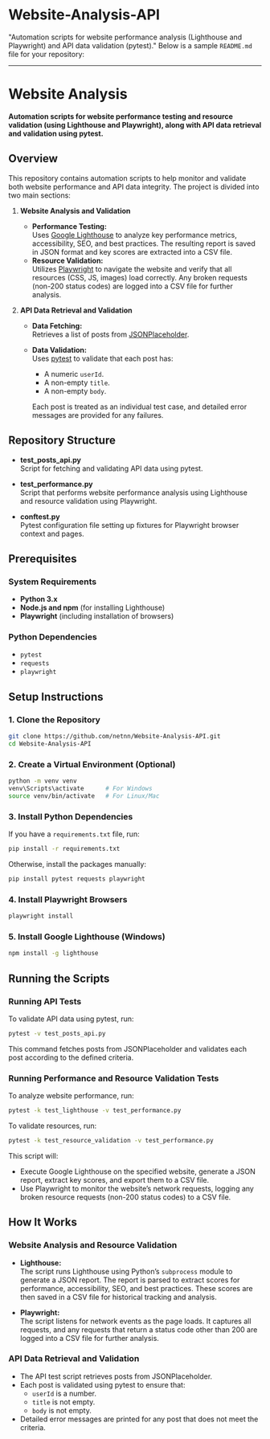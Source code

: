 # Website-Analysis-API
"Automation scripts for website performance analysis (Lighthouse and Playwright) and API data validation (pytest)."
Below is a sample `README.md` file for your repository:

---

# Website Analysis

**Automation scripts for website performance testing and resource validation (using Lighthouse and Playwright), along with API data retrieval and validation using pytest.**

## Overview

This repository contains automation scripts to help monitor and validate both website performance and API data integrity. The project is divided into two main sections:

1. **Website Analysis and Validation**
   - **Performance Testing:**  
     Uses [Google Lighthouse](https://developers.google.com/web/tools/lighthouse) to analyze key performance metrics, accessibility, SEO, and best practices. The resulting report is saved in JSON format and key scores are extracted into a CSV file.
   - **Resource Validation:**  
     Utilizes [Playwright](https://playwright.dev) to navigate the website and verify that all resources (CSS, JS, images) load correctly. Any broken requests (non-200 status codes) are logged into a CSV file for further analysis.

2. **API Data Retrieval and Validation**
   - **Data Fetching:**  
     Retrieves a list of posts from [JSONPlaceholder](https://jsonplaceholder.typicode.com/posts).
   - **Data Validation:**  
     Uses [pytest](https://docs.pytest.org) to validate that each post has:
     - A numeric `userId`.
     - A non-empty `title`.
     - A non-empty `body`.
     
     Each post is treated as an individual test case, and detailed error messages are provided for any failures.

## Repository Structure

- **test_posts_api.py**  
  Script for fetching and validating API data using pytest.

- **test_performance.py**  
  Script that performs website performance analysis using Lighthouse and resource validation using Playwright.

- **conftest.py**  
  Pytest configuration file setting up fixtures for Playwright browser context and pages.

## Prerequisites

### System Requirements
- **Python 3.x**
- **Node.js and npm** (for installing Lighthouse)
- **Playwright** (including installation of browsers)

### Python Dependencies
- `pytest`
- `requests`
- `playwright`

## Setup Instructions

### 1. Clone the Repository

```bash
git clone https://github.com/netnn/Website-Analysis-API.git
cd Website-Analysis-API

```

### 2. Create a Virtual Environment (Optional)

```bash
python -m venv venv
venv\Scripts\activate      # For Windows
source venv/bin/activate   # For Linux/Mac
```

### 3. Install Python Dependencies

If you have a `requirements.txt` file, run:

```bash
pip install -r requirements.txt
```

Otherwise, install the packages manually:

```bash
pip install pytest requests playwright
```

### 4. Install Playwright Browsers

```bash
playwright install
```

### 5. Install Google Lighthouse (Windows)

```bash
npm install -g lighthouse
```

## Running the Scripts

### Running API Tests

To validate API data using pytest, run:

```bash
pytest -v test_posts_api.py
```

This command fetches posts from JSONPlaceholder and validates each post according to the defined criteria.

### Running Performance and Resource Validation Tests

To analyze website performance, run:

```bash
pytest -k test_lighthouse -v test_performance.py
```
To validate resources, run:

```bash
pytest -k test_resource_validation -v test_performance.py
```

This script will:
- Execute Google Lighthouse on the specified website, generate a JSON report, extract key scores, and export them to a CSV file.
- Use Playwright to monitor the website’s network requests, logging any broken resource requests (non-200 status codes) to a CSV file.

## How It Works

### Website Analysis and Resource Validation
- **Lighthouse:**  
  The script runs Lighthouse using Python’s `subprocess` module to generate a JSON report. The report is parsed to extract scores for performance, accessibility, SEO, and best practices. These scores are then saved in a CSV file for historical tracking and analysis.
  
- **Playwright:**  
  The script listens for network events as the page loads. It captures all requests, and any requests that return a status code other than 200 are logged into a CSV file for further analysis.

### API Data Retrieval and Validation
- The API test script retrieves posts from JSONPlaceholder.
- Each post is validated using pytest to ensure that:
  - `userId` is a number.
  - `title` is not empty.
  - `body` is not empty.
- Detailed error messages are printed for any post that does not meet the criteria.
